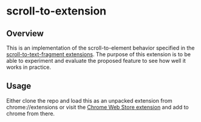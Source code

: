 # scroll-to-extension

## Overview

This is an implementation of the scroll-to-element behavior specified in the
[scroll-to-text-fragment
extensions](https://github.com/WICG/scroll-to-text-fragment/blob/main/EXTENSIONS.md).
The purpose of this extension is to be able to experiment and evaluate the
proposed feature to see how well it works in practice.

## Usage

Either clone the repo and load this as an unpacked extension from
chrome://extensions or visit the
[Chrome Web Store extension](https://chrome.google.com/webstore/detail/scroll-to/hjaaolhckkhdkamciipnogbbiafgbcil?hl=en)
and add to chrome from there.
